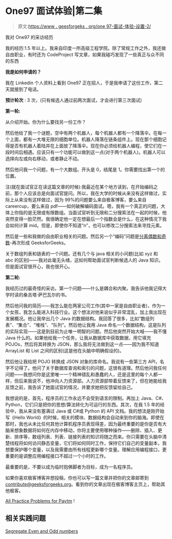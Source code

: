 # One97 面试体验|第二集

> 原文:[https://www . geesforgeks . org/one 97-面试-体验-设置-2/](https://www.geeksforgeeks.org/one97-interview-experience-set-2/)

我对 One97 的采访经历

我的经历:1.5 年以上。我来自印度一所高级工程学院。除了常规工作之外，我还做自由职业，有时还为 CodeProject 写文章，如果我碰巧发现了一些真正与众不同的东西

**我是如何申请的？**

我在 Linkedin 个人资料上看到 One97 正在招人，于是我申请了这份工作，第二天就接到了电话。

**预计轮次** : 3 次，(只有候选人通过前两次面试，才会进行第三次面试)

**第一轮:**

从介绍开始。你为什么要找另一份工作？

然后他给了我一个谜题，空中有两个机器人，每个机器人都有一个降落伞。在每一个上面，都有一大堆无限的细胞单位。机器人降落在链条组件上。现在那个细胞记得是否有机器人着陆并在上面放了降落伞。现在你必须给机器人编程，使它们在一段时间后相遇。应该只有一个功能可以做到这一点(对于两个机器人)。机器人可以选择向左或向右移动，或者静止不动。

然后他问我一个问题，有一个大数组。开头是 0，结尾是 1。你需要找出第一个的位置。

注(就在面试官正在读这篇文章的时候):我最近在某个地方读到，在开始编码之前，那个人应该总是向面试官提问。所以，我在大学的时候从来没有这样做过，实际上从来没有这样做过，因为 99%的问题要么来自极客博客，要么来自 careercup，要么来自 pdf——如何破解编码面试。嗯，我有一个真正的问题，大体上你指的是无限或有限数组。当面试官听到无限和二分搜索法在一起的时候，他突然变得一脸茫然。我很确定他一定在想最后一个指数会是什么，在这种情况下我会如何计算 mid。但是，即使你不知道“n”，也可以修改二分搜索法来寻找元素。

然后是一些和我做的自由职业相关的问题。然后另一个“编码”问题是[分离偶数和奇数](https://www.geeksforgeeks.org/segregate-even-and-odd-numbers/)-再次形成 GeeksforGeeks。

关于数组列表和链表的一个问题。还有几个与 java 相关的小问题(比如 xyz 和 abc 的区别)——我对此毫无头绪，这如何帮助面试官判断候选人的 Java 知识。但是面试官很开心，我也很开心。

**第二轮:**

我经历过的最奇怪的采访。第一个问题——什么是耦合和内聚。我告诉他我记得大学时读的桑吉塔·萨巴瓦尔的书。

然后他问我的简历——我怎么能在两家公司工作(其中一家是自由职业者)，作为一个女孩，我怎么能进入科技行业。这个想法对他来说似乎非常混乱，加上我出现在发展概况。他让我举出几个 Java 的数据结构。我回答了很多，比如“数组列表”、“集合”、“堆栈”、“队列”。然后他让我用 Java 命名一个数据结构，这是队列的实际实现——这是到目前为止唯一明智的问题。然后他突然开始大喊——我不懂 Java 什么的。如果他给我一个任务，让我从数据库中获取数据，用它填充 POJOs，然后将其转换为 JSON，那么我将无法做到这一点——因为我不知道 ArrayList 和 List 之间的区别(这是他在头脑中明确假设的)。

然后他让我给把 POJO 转换成 JSON 对象的库命名。我说有一些第三方 API，名字不记得了。他问了关于数据库查询和索引的问题，这很有道理。然后他问我任何问题——我想问你是这里唯一一个精神错乱和愚蠢的人，还是这里的每个人都一样，但后来我说不，他冲向人力资源部。人力资源部带着反馈来了，但在她能给我反馈之前，我告诉了她面试官的情况，并要求她把反馈留给自己。

我想说的是，首先，程序员的工作永远不会受到语言的限制。再加上 Java、C#、Python，它们只是把你的思想/算法转化为可运行的东西。其次，在我 1.5 年的经验中，我从来没有塞满过 Java 或 C#或 Python 的 API 文档。我的想法是刚开始写《Hello World》的时候，相关的模块、数据结构会自动来到你的脑海。即使在那时，我也从未比任何其他计算机程序员表现得差，因为最终重要的是你是否有大脑来想象数据将如何在内存中移动，你将主要使用哪种操作——删除、插入、更新、排序等，数组列表、列表、链接列表的知识将随之而来。你只需要在头脑中清楚线程将如何访问静态变量，它们将如何同时工作，保持它们自己的变量副本，我想要保护哪个变量，以及我需要由所有线程更新哪个变量。理解应用编程接口，更重要的是调整应用编程接口不超过一个小时的工作。

最重要的是，不要以成为临时抱佛脚者为目标，成为一名程序员。

如果你喜欢极客博客并想投稿，你也可以写一篇文章并把你的文章邮寄到 contribute@geeksforgeeks.org。看到你的文章出现在极客博客主页上，帮助其他极客。

[All Practice Problems for Paytm](https://practice.geeksforgeeks.org/company/Paytm/) !

## 相关实践问题

[Segregate Even and Odd numbers](https://practice.geeksforgeeks.org/problems/segregate-even-and-odd-numbers/0)